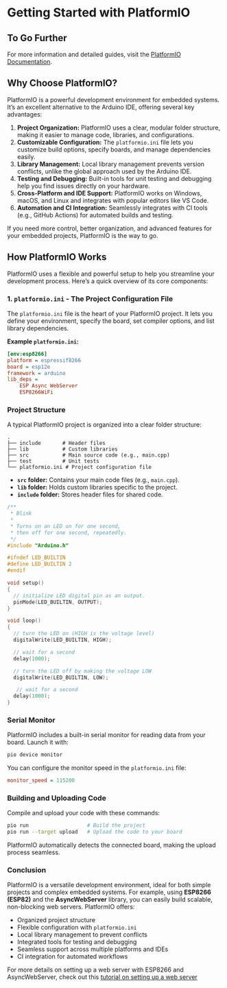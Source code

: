 # Getting Started with PlatformIO

## To Go Further

For more information and detailed guides, visit the [PlatformIO Documentation](https://platformio.org/).

## Why Choose PlatformIO?

PlatformIO is a powerful development environment for embedded systems. It’s an excellent alternative to the Arduino IDE, offering several key advantages:

1. **Project Organization:** PlatformIO uses a clear, modular folder structure, making it easier to manage code, libraries, and configurations.
2. **Customizable Configuration:** The `platformio.ini` file lets you customize build options, specify boards, and manage dependencies easily.
3. **Library Management:** Local library management prevents version conflicts, unlike the global approach used by the Arduino IDE.
4. **Testing and Debugging:** Built-in tools for unit testing and debugging help you find issues directly on your hardware.
5. **Cross-Platform and IDE Support:** PlatformIO works on Windows, macOS, and Linux and integrates with popular editors like VS Code.
6. **Automation and CI Integration:** Seamlessly integrates with CI tools (e.g., GitHub Actions) for automated builds and testing.

If you need more control, better organization, and advanced features for your embedded projects, PlatformIO is the way to go.

## How PlatformIO Works

PlatformIO uses a flexible and powerful setup to help you streamline your development process. Here’s a quick overview of its core components:

### 1. `platformio.ini` - The Project Configuration File

The `platformio.ini` file is the heart of your PlatformIO project. It lets you define your environment, specify the board, set compiler options, and list library dependencies.

**Example `platformio.ini`:**

```ini
[env:esp8266]
platform = espressif8266
board = esp12e
framework = arduino
lib_deps =
    ESP Async WebServer
    ESP8266WiFi
```

### Project Structure

A typical PlatformIO project is organized into a clear folder structure:

```
.
├── include       # Header files
├── lib           # Custom libraries
├── src           # Main source code (e.g., main.cpp)
├── test          # Unit tests
└── platformio.ini # Project configuration file
```

- **`src` folder:** Contains your main code files (e.g., `main.cpp`).
- **`lib` folder:** Holds custom libraries specific to the project.
- **`include` folder:** Stores header files for shared code.

```cpp
/**
 * Blink
 *
 * Turns on an LED on for one second,
 * then off for one second, repeatedly.
 */
#include "Arduino.h"

#ifndef LED_BUILTIN
#define LED_BUILTIN 2
#endif

void setup()
{
  // initialize LED digital pin as an output.
  pinMode(LED_BUILTIN, OUTPUT);
}

void loop()
{
  // turn the LED on (HIGH is the voltage level)
  digitalWrite(LED_BUILTIN, HIGH);

  // wait for a second
  delay(1000);

  // turn the LED off by making the voltage LOW
  digitalWrite(LED_BUILTIN, LOW);

   // wait for a second
  delay(1000);
}
```

### Serial Monitor

PlatformIO includes a built-in serial monitor for reading data from your board. Launch it with:

```bash
pio device monitor
```

You can configure the monitor speed in the `platformio.ini` file:

```ini
monitor_speed = 115200
```

### Building and Uploading Code

Compile and upload your code with these commands:

```bash
pio run                   # Build the project
pio run --target upload   # Upload the code to your board
```

PlatformIO automatically detects the connected board, making the upload process seamless.

### Conclusion

PlatformIO is a versatile development environment, ideal for both simple projects and complex embedded systems. For example, using **ESP8266 (ESP82)** and the **AsyncWebServer** library, you can easily build scalable, non-blocking web servers. PlatformIO offers:

- Organized project structure
- Flexible configuration with `platformio.ini`
- Local library management to prevent conflicts
- Integrated tools for testing and debugging
- Seamless support across multiple platforms and IDEs
- CI integration for automated workflows

For more details on setting up a web server with ESP8266 and AsyncWebServer, check out this [tutorial on setting up a web server](./webserver.md)
